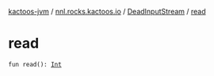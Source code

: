 [kactoos-jvm](../../index.md) / [nnl.rocks.kactoos.io](../index.md) / [DeadInputStream](index.md) / [read](./read.md)

# read

`fun read(): `[`Int`](https://kotlinlang.org/api/latest/jvm/stdlib/kotlin/-int/index.html)